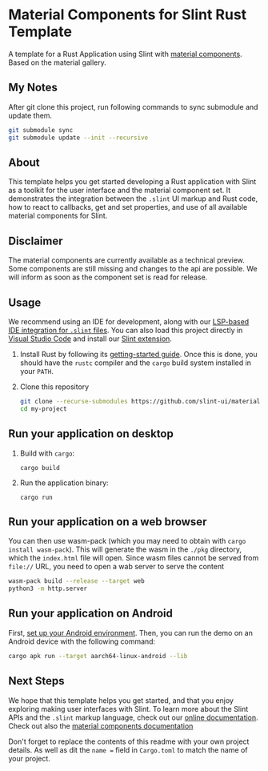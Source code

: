# Material Components for Slint Rust Template

A template for a Rust Application using Slint with [material components](https://github.com/slint-ui/material-components). Based on the material gallery. 

## My Notes 

After git clone this project, run following commands to sync submodule and update them.

```sh 
git submodule sync
git submodule update --init --recursive
```

## About

This template helps you get started developing a Rust application with Slint as a toolkit
for the user interface and the material component set. It demonstrates the integration between the `.slint`
UI markup and Rust code, how to react to callbacks, get and set properties, and use of all available
material components for Slint.

## Disclaimer

The material components are currently available as a technical preview. Some components are still missing and changes to the api
are possible. We will inform as soon as the component set is read for release.

## Usage

We recommend using an IDE for development, along with our [LSP-based IDE integration for `.slint` files](https://github.com/slint-ui/slint/blob/master/tools/lsp/README.md). You can also load this project directly in [Visual Studio Code](https://code.visualstudio.com) and install our [Slint extension](https://marketplace.visualstudio.com/items?itemName=Slint.slint).

1. Install Rust by following its [getting-started guide](https://www.rust-lang.org/learn/get-started).
   Once this is done, you should have the `rustc` compiler and the `cargo` build system installed in your `PATH`.
2. Clone this repository

   ```sh
   git clone --recurse-submodules https://github.com/slint-ui/material-rust-template.git my-project
   cd my-project
   ```

## Run your application on desktop

1. Build with `cargo`:
    ```
    cargo build
    ```

2. Run the application binary:

    ```
    cargo run
    ```

## Run your application on a web browser

You can then use wasm-pack (which you may need to obtain with `cargo install wasm-pack`).
This will generate the wasm in the `./pkg` directory, which the `index.html` file will open.
Since wasm files cannot be served from `file://` URL, you need to open a wab server to serve
the content

```sh
wasm-pack build --release --target web
python3 -m http.server
```

## Run your application on Android

First, [set up your Android environment](https://slint.dev/snapshots/master/docs/rust/slint/android/#building-and-deploying).
Then, you can run the demo on an Android device with the following command:

```sh
cargo apk run --target aarch64-linux-android --lib
```

## Next Steps

We hope that this template helps you get started, and that you enjoy exploring making user interfaces with Slint. To learn more
about the Slint APIs and the `.slint` markup language, check out our [online documentation](https://slint.dev/docs). Check out
also the [material components documentation](https://material.slint.dev/overview/)

Don't forget to replace the contents of this readme with your own project details. As well as dit the `name =` field in `Cargo.toml` to match the name of your
project.
